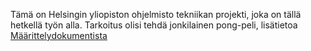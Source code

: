 
Tämä on Helsingin yliopiston ohjelmisto tekniikan projekti, joka on tällä hetkellä työn alla. Tarkoitus olisi 
tehdä jonkilainen pong-peli, lisätietoa [Määrittelydokumentista]()



